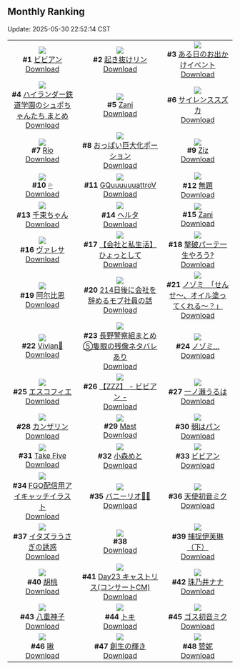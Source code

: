 ## Monthly Ranking
Update: 2025-05-30 22:52:14 CST

|      |      |      |
| :----: | :----: | :----: |
| ![](https://i.pixiv.re/c/240x480/img-master/img/2025/05/02/00/00/07/129922990_p0_master1200.jpg)<br>**#1** [ビビアン](https://www.pixiv.net/artworks/129922990)<br>[Download](https://i.pixiv.re/img-original/img/2025/05/02/00/00/07/129922990_p0.jpg) | ![](https://i.pixiv.re/c/240x480/img-master/img/2025/05/02/00/00/09/129923018_p0_master1200.jpg)<br>**#2** [起き抜けリン](https://www.pixiv.net/artworks/129923018)<br>[Download](https://i.pixiv.re/img-original/img/2025/05/02/00/00/09/129923018_p0.jpg) | ![](https://i.pixiv.re/c/240x480/img-master/img/2025/05/03/00/01/18/129960918_p0_master1200.jpg)<br>**#3** [ある日のお出かけイベント](https://www.pixiv.net/artworks/129960918)<br>[Download](https://i.pixiv.re/img-original/img/2025/05/03/00/01/18/129960918_p0.jpg) |
| ![](https://i.pixiv.re/c/240x480/img-master/img/2025/05/01/22/04/25/129917875_p0_master1200.jpg)<br>**#4** [ハイランダー鉄道学園のシュポちゃんたち まとめ](https://www.pixiv.net/artworks/129917875)<br>[Download](https://i.pixiv.re/img-original/img/2025/05/01/22/04/25/129917875_p0.png) | ![](https://i.pixiv.re/c/240x480/img-master/img/2025/05/02/20/32/13/129951663_p0_master1200.jpg)<br>**#5** [Zani](https://www.pixiv.net/artworks/129951663)<br>[Download](https://i.pixiv.re/img-original/img/2025/05/02/20/32/13/129951663_p0.jpg) | ![](https://i.pixiv.re/c/240x480/img-master/img/2025/05/02/00/14/28/129924035_p0_master1200.jpg)<br>**#6** [サイレンススズカ](https://www.pixiv.net/artworks/129924035)<br>[Download](https://i.pixiv.re/img-original/img/2025/05/02/00/14/28/129924035_p0.jpg) |
| ![](https://i.pixiv.re/c/240x480/img-master/img/2025/05/01/00/00/20/129886102_p0_master1200.jpg)<br>**#7** [Rio](https://www.pixiv.net/artworks/129886102)<br>[Download](https://i.pixiv.re/img-original/img/2025/05/01/00/00/20/129886102_p0.png) | ![](https://i.pixiv.re/c/240x480/img-master/img/2025/05/02/00/00/19/129923088_p0_master1200.jpg)<br>**#8** [おっぱい巨大化ポーション](https://www.pixiv.net/artworks/129923088)<br>[Download](https://i.pixiv.re/img-original/img/2025/05/02/00/00/19/129923088_p0.png) | ![](https://i.pixiv.re/c/240x480/img-master/img/2025/05/02/09/32/59/129934835_p0_master1200.jpg)<br>**#9** [Ziz](https://www.pixiv.net/artworks/129934835)<br>[Download](https://i.pixiv.re/img-original/img/2025/05/02/09/32/59/129934835_p0.png) |
| ![](https://i.pixiv.re/c/240x480/img-master/img/2025/05/04/15/46/57/130021589_p0_master1200.jpg)<br>**#10** [💦](https://www.pixiv.net/artworks/130021589)<br>[Download](https://i.pixiv.re/img-original/img/2025/05/04/15/46/57/130021589_p0.png) | ![](https://i.pixiv.re/c/240x480/img-master/img/2025/05/03/15/14/12/129923113_p0_master1200.jpg)<br>**#11** [GQuuuuuuattroV](https://www.pixiv.net/artworks/129923113)<br>[Download](https://i.pixiv.re/img-original/img/2025/05/03/15/14/12/129923113_p0.jpg) | ![](https://i.pixiv.re/c/240x480/img-master/img/2025/05/02/22/06/05/129955713_p0_master1200.jpg)<br>**#12** [無題](https://www.pixiv.net/artworks/129955713)<br>[Download](https://i.pixiv.re/img-original/img/2025/05/02/22/06/05/129955713_p0.png) |
| ![](https://i.pixiv.re/c/240x480/img-master/img/2025/05/03/02/24/27/129964760_p0_master1200.jpg)<br>**#13** [千束ちゃん](https://www.pixiv.net/artworks/129964760)<br>[Download](https://i.pixiv.re/img-original/img/2025/05/03/02/24/27/129964760_p0.png) | ![](https://i.pixiv.re/c/240x480/img-master/img/2025/05/01/00/32/17/129887988_p0_master1200.jpg)<br>**#14** [ヘルタ](https://www.pixiv.net/artworks/129887988)<br>[Download](https://i.pixiv.re/img-original/img/2025/05/01/00/32/17/129887988_p0.jpg) | ![](https://i.pixiv.re/c/240x480/img-master/img/2025/05/03/00/00/11/129960574_p0_master1200.jpg)<br>**#15** [Zani](https://www.pixiv.net/artworks/129960574)<br>[Download](https://i.pixiv.re/img-original/img/2025/05/03/00/00/11/129960574_p0.png) |
| ![](https://i.pixiv.re/c/240x480/img-master/img/2025/05/02/00/00/06/129922981_p0_master1200.jpg)<br>**#16** [ヴァレサ](https://www.pixiv.net/artworks/129922981)<br>[Download](https://i.pixiv.re/img-original/img/2025/05/02/00/00/06/129922981_p0.jpg) | ![](https://i.pixiv.re/c/240x480/img-master/img/2025/05/02/12/00/23/129937622_p0_master1200.jpg)<br>**#17** [【会社と私生活】ひょっとして](https://www.pixiv.net/artworks/129937622)<br>[Download](https://i.pixiv.re/img-original/img/2025/05/02/12/00/23/129937622_p0.jpg) | ![](https://i.pixiv.re/c/240x480/img-master/img/2025/05/02/13/58/56/129940163_p0_master1200.jpg)<br>**#18** [撃破パーテ一生やろう?](https://www.pixiv.net/artworks/129940163)<br>[Download](https://i.pixiv.re/img-original/img/2025/05/02/13/58/56/129940163_p0.jpg) |
| ![](https://i.pixiv.re/c/240x480/img-master/img/2025/05/03/00/00/29/129960736_p0_master1200.jpg)<br>**#19** [阿尔比恩](https://www.pixiv.net/artworks/129960736)<br>[Download](https://i.pixiv.re/img-original/img/2025/05/03/00/00/29/129960736_p0.jpg) | ![](https://i.pixiv.re/c/240x480/img-master/img/2025/05/01/20/15/20/129913270_p0_master1200.jpg)<br>**#20** [214日後に会社を辞めるモブ社員の話](https://www.pixiv.net/artworks/129913270)<br>[Download](https://i.pixiv.re/img-original/img/2025/05/01/20/15/20/129913270_p0.png) | ![](https://i.pixiv.re/c/240x480/img-master/img/2025/05/04/09/00/08/130011647_p0_master1200.jpg)<br>**#21** [ノゾミ　「せんせ～、オイル塗ってくれる～？」](https://www.pixiv.net/artworks/130011647)<br>[Download](https://i.pixiv.re/img-original/img/2025/05/04/09/00/08/130011647_p0.jpg) |
| ![](https://i.pixiv.re/c/240x480/img-master/img/2025/05/02/17/10/28/129944495_p0_master1200.jpg)<br>**#22** [Vivian🫧](https://www.pixiv.net/artworks/129944495)<br>[Download](https://i.pixiv.re/img-original/img/2025/05/02/17/10/28/129944495_p0.png) | ![](https://i.pixiv.re/c/240x480/img-master/img/2025/05/02/22/13/36/129956024_p0_master1200.jpg)<br>**#23** [長野警察組まとめ⑤隻眼の残像ネタバレあり](https://www.pixiv.net/artworks/129956024)<br>[Download](https://i.pixiv.re/img-original/img/2025/05/02/22/13/36/129956024_p0.jpg) | ![](https://i.pixiv.re/c/240x480/img-master/img/2025/05/04/12/13/41/130016187_p0_master1200.jpg)<br>**#24** [ノゾミ…](https://www.pixiv.net/artworks/130016187)<br>[Download](https://i.pixiv.re/img-original/img/2025/05/04/12/13/41/130016187_p0.png) |
| ![](https://i.pixiv.re/c/240x480/img-master/img/2025/05/02/00/59/38/129925792_p0_master1200.jpg)<br>**#25** [エスコフィエ](https://www.pixiv.net/artworks/129925792)<br>[Download](https://i.pixiv.re/img-original/img/2025/05/02/00/59/38/129925792_p0.jpg) | ![](https://i.pixiv.re/c/240x480/img-master/img/2025/05/03/10/30/08/129974255_p0_master1200.jpg)<br>**#26** [【ZZZ】 - ビビアン -](https://www.pixiv.net/artworks/129974255)<br>[Download](https://i.pixiv.re/img-original/img/2025/05/03/10/30/08/129974255_p0.png) | ![](https://i.pixiv.re/c/240x480/img-master/img/2025/05/02/11/00/01/129936369_p0_master1200.jpg)<br>**#27** [一ノ瀬うるは](https://www.pixiv.net/artworks/129936369)<br>[Download](https://i.pixiv.re/img-original/img/2025/05/02/11/00/01/129936369_p0.png) |
| ![](https://i.pixiv.re/c/240x480/img-master/img/2025/05/03/14/21/20/129979945_p0_master1200.jpg)<br>**#28** [カンザリン](https://www.pixiv.net/artworks/129979945)<br>[Download](https://i.pixiv.re/img-original/img/2025/05/03/14/21/20/129979945_p0.png) | ![](https://i.pixiv.re/c/240x480/img-master/img/2025/05/04/17/08/40/130023828_p0_master1200.jpg)<br>**#29** [Mast](https://www.pixiv.net/artworks/130023828)<br>[Download](https://i.pixiv.re/img-original/img/2025/05/04/17/08/40/130023828_p0.jpg) | ![](https://i.pixiv.re/c/240x480/img-master/img/2025/05/02/07/30/03/129932832_p0_master1200.jpg)<br>**#30** [朝はパン](https://www.pixiv.net/artworks/129932832)<br>[Download](https://i.pixiv.re/img-original/img/2025/05/02/07/30/03/129932832_p0.jpg) |
| ![](https://i.pixiv.re/c/240x480/img-master/img/2025/04/30/00/00/09/129850568_p0_master1200.jpg)<br>**#31** [Take Five](https://www.pixiv.net/artworks/129850568)<br>[Download](https://i.pixiv.re/img-original/img/2025/04/30/00/00/09/129850568_p0.jpg) | ![](https://i.pixiv.re/c/240x480/img-master/img/2025/05/02/11/00/02/129936372_p0_master1200.jpg)<br>**#32** [小森めと](https://www.pixiv.net/artworks/129936372)<br>[Download](https://i.pixiv.re/img-original/img/2025/05/02/11/00/02/129936372_p0.png) | ![](https://i.pixiv.re/c/240x480/img-master/img/2025/05/01/20/08/55/129913039_p0_master1200.jpg)<br>**#33** [ビビアン](https://www.pixiv.net/artworks/129913039)<br>[Download](https://i.pixiv.re/img-original/img/2025/05/01/20/08/55/129913039_p0.jpg) |
| ![](https://i.pixiv.re/c/240x480/img-master/img/2025/05/01/00/00/13/129886044_p0_master1200.jpg)<br>**#34** [FGO配信用アイキャッチイラスト](https://www.pixiv.net/artworks/129886044)<br>[Download](https://i.pixiv.re/img-original/img/2025/05/01/00/00/13/129886044_p0.png) | ![](https://i.pixiv.re/c/240x480/img-master/img/2025/05/03/17/27/16/129984726_p0_master1200.jpg)<br>**#35** [バニーリオ👯‍♀️](https://www.pixiv.net/artworks/129984726)<br>[Download](https://i.pixiv.re/img-original/img/2025/05/03/17/27/16/129984726_p0.png) | ![](https://i.pixiv.re/c/240x480/img-master/img/2025/05/01/00/00/04/129885943_p0_master1200.jpg)<br>**#36** [天使初音ミク](https://www.pixiv.net/artworks/129885943)<br>[Download](https://i.pixiv.re/img-original/img/2025/05/01/00/00/04/129885943_p0.png) |
| ![](https://i.pixiv.re/c/240x480/img-master/img/2025/05/03/00/00/18/129960646_p0_master1200.jpg)<br>**#37** [イタズラうさぎの誘惑](https://www.pixiv.net/artworks/129960646)<br>[Download](https://i.pixiv.re/img-original/img/2025/05/03/00/00/18/129960646_p0.png) | ![](https://s.pximg.net/common/images/limit_unviewable_s.png)<br>**#38** [](https://www.pixiv.net/artworks/129994564)<br>[Download](https://s.pximg.net/common/images/limit_unviewable_s.png) | ![](https://i.pixiv.re/c/240x480/img-master/img/2025/05/02/16/30/06/129943471_p0_master1200.jpg)<br>**#39** [捕捉伊芙琳（下）](https://www.pixiv.net/artworks/129943471)<br>[Download](https://i.pixiv.re/img-original/img/2025/05/02/16/30/06/129943471_p0.jpg) |
| ![](https://i.pixiv.re/c/240x480/img-master/img/2025/04/30/19/04/25/129873599_p0_master1200.jpg)<br>**#40** [胡桃](https://www.pixiv.net/artworks/129873599)<br>[Download](https://i.pixiv.re/img-original/img/2025/04/30/19/04/25/129873599_p0.jpg) | ![](https://i.pixiv.re/c/240x480/img-master/img/2025/05/02/00/10/18/129923832_p0_master1200.jpg)<br>**#41** [Day23 キャストリス(コンサートCM)](https://www.pixiv.net/artworks/129923832)<br>[Download](https://i.pixiv.re/img-original/img/2025/05/02/00/10/18/129923832_p0.jpg) | ![](https://i.pixiv.re/c/240x480/img-master/img/2025/05/02/00/00/03/129922952_p0_master1200.jpg)<br>**#42** [珠乃井ナナ](https://www.pixiv.net/artworks/129922952)<br>[Download](https://i.pixiv.re/img-original/img/2025/05/02/00/00/03/129922952_p0.png) |
| ![](https://i.pixiv.re/c/240x480/img-master/img/2025/05/02/00/18/32/129924205_p0_master1200.jpg)<br>**#43** [八重神子](https://www.pixiv.net/artworks/129924205)<br>[Download](https://i.pixiv.re/img-original/img/2025/05/02/00/18/32/129924205_p0.jpg) | ![](https://i.pixiv.re/c/240x480/img-master/img/2025/05/04/00/00/16/130000080_p0_master1200.jpg)<br>**#44** [トキ](https://www.pixiv.net/artworks/130000080)<br>[Download](https://i.pixiv.re/img-original/img/2025/05/04/00/00/16/130000080_p0.jpg) | ![](https://i.pixiv.re/c/240x480/img-master/img/2025/05/03/00/00/24/129960701_p0_master1200.jpg)<br>**#45** [ゴス初音ミク](https://www.pixiv.net/artworks/129960701)<br>[Download](https://i.pixiv.re/img-original/img/2025/05/03/00/00/24/129960701_p0.png) |
| ![](https://i.pixiv.re/c/240x480/img-master/img/2025/04/30/00/48/20/129852832_p0_master1200.jpg)<br>**#46** [啾](https://www.pixiv.net/artworks/129852832)<br>[Download](https://i.pixiv.re/img-original/img/2025/04/30/00/48/20/129852832_p0.jpg) | ![](https://i.pixiv.re/c/240x480/img-master/img/2025/05/01/00/00/10/129886008_p0_master1200.jpg)<br>**#47** [創生の輝き](https://www.pixiv.net/artworks/129886008)<br>[Download](https://i.pixiv.re/img-original/img/2025/05/01/00/00/10/129886008_p0.png) | ![](https://i.pixiv.re/c/240x480/img-master/img/2025/05/03/20/42/00/129991587_p0_master1200.jpg)<br>**#48** [赞妮](https://www.pixiv.net/artworks/129991587)<br>[Download](https://i.pixiv.re/img-original/img/2025/05/03/20/42/00/129991587_p0.jpg) |
